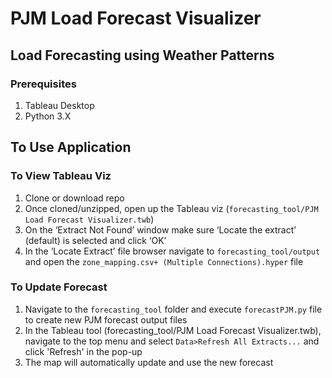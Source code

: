 # PJM Load Forecast Visualizer
## Load Forecasting using Weather Patterns

### Prerequisites
1. Tableau Desktop
2. Python 3.X

## To Use Application
### To View Tableau Viz
1. Clone or download repo
2. Once cloned/unzipped, open up the Tableau viz (```forecasting_tool/PJM Load Forecast Visualizer.twb```)
3. On the ‘Extract Not Found’ window make sure ‘Locate the extract’ (default) is selected and click ‘OK’
4. In the ‘Locate Extract’ file browser navigate to ```forecasting_tool/output``` and open the ```zone_mapping.csv+ (Multiple Connections).hyper``` file

### To Update Forecast
1. Navigate to the ```forecasting_tool``` folder and execute ```forecastPJM.py``` file to create new PJM forecast output files
2. In the Tableau tool (forecasting_tool/PJM Load Forecast Visualizer.twb), navigate to the top menu and select ```Data>Refresh All Extracts...``` and click 'Refresh' in the pop-up
3. The map will automatically update and use the new forecast

